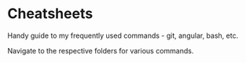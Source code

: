 # Cheatsheets
Handy guide to my frequently used commands - git, angular, bash, etc.

Navigate to the respective folders for various commands.
